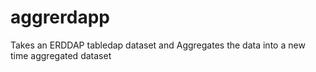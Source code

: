 # aggrerdapp
Takes an ERDDAP tabledap dataset and Aggregates the data into a new time aggregated dataset
